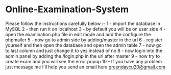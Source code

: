 # Online-Examination-System
Please follow the instructions carefully below :-
1 - import the database in MySQL
2 - then run it on localhost
3 - by default you will be on user side
4 - open the examination.php file in edit mode and add the configure the phpmailer
5 - now go to admin side by adding/master in the url
6 - register yourself and then open the database and open the admin table
7 - now go to last column and just change it to yes instead of no
8 - now login into the admin panel by adding the /login.php in the url after master
9 - now try to create exam and you will see the error popup
10 - If you have any problem just message me I'll help you send an email here greendaycu20@gmail.com
